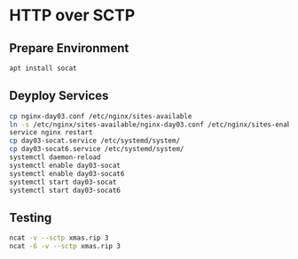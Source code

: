 # HTTP over SCTP

## Prepare Environment

```bash
apt install socat
```

## Deyploy Services

```bash
cp nginx-day03.conf /etc/nginx/sites-available
ln -s /etc/nginx/sites-available/nginx-day03.conf /etc/nginx/sites-enabled/nginx-day03.conf
service nginx restart
cp day03-socat.service /etc/systemd/system/
cp day03-socat6.service /etc/systemd/system/
systemctl daemon-reload
systemctl enable day03-socat
systemctl enable day03-socat6
systemctl start day03-socat
systemctl start day03-socat6
```

## Testing

```bash
ncat -v --sctp xmas.rip 3
ncat -6 -v --sctp xmas.rip 3
```